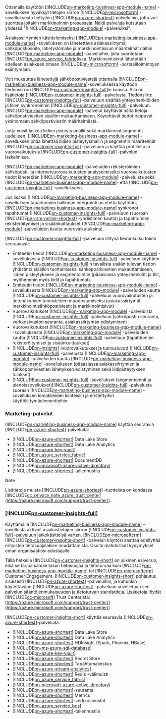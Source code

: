 Ottamalla käyttöön [!INCLUDE[pn-marketing-business-app-module-name](../includes/pn-marketing-business-app-module-name.md)] -sovelluksen hyväksyt tietojen siirron [!INCLUDE[pn-microsoftcrm](../includes/pn-microsoftcrm.md)] -sovelluksesta tiettyihin [!INCLUDE[pn-azure-shortest](../includes/pn-azure-shortest.md)]-palveluihin, jotta voit suorittaa joitakin markkinoinnin prosesseja. Näitä palveluja kutsutaan yhdessä ”[!INCLUDE[pn-marketing-app-module](../includes/pn-marketing-app-module.md)] -palveluiksi”.

Asiakassiirtymien käsittelemiseksi [!INCLUDE[pn-marketing-business-app-module-name](../includes/pn-marketing-business-app-module-name.md)] -sovelluksen on lähetettävä asiakassiirtymä, sähköpostiosoite, lähetyslomake ja markkinointisivun määritelmät näihin [!INCLUDE[pn-marketing-app-module](../includes/pn-marketing-app-module.md)] -palveluihin, joita suoritetaan [!INCLUDE[pn_azure_service_fabric](../includes/pn_azure_service_fabric.md)]issa. Markkinointisivut lähetetään edelleen asiakkaan omaan [!INCLUDE[pn-microsoftcrm](../includes/pn-microsoftcrm.md)] -portaalitoimintojen esiintymään.

Voit mukauttaa lähetettyjä sähköpostiviestejä ottamalla [!INCLUDE[pn-marketing-business-app-module-name](../includes/pn-marketing-business-app-module-name.md)]-sovelluksessa käyttöön tiedonsiirron [!INCLUDE[pn-customer-insights-full](../includes/pn-customer-insights-full.md)]in kanssa. Alla on lisätietoja [!INCLUDE[pn-customer-insights-full](../includes/pn-customer-insights-full.md)] -palvelusta. Tiedonsiirto [!INCLUDE[pn-customer-insights-full](../includes/pn-customer-insights-full.md)] -palveluun sisältää yhteyshenkilöiden ja tilien synkronoinnin [!INCLUDE[pn-customer-insights-full](../includes/pn-customer-insights-full.md)] -palveluun. [!INCLUDE[pn-marketing-app-module](../includes/pn-marketing-app-module.md)] -palvelut käyttävät näitä tietoja sähköpostiviestien sisällön mukauttamiseen. Käytettävät tiedot riippuvat yksinomaan sähköpostiviestin määritelmästä.

Jotta voisit laskea liidien pisteytysmallit sekä markkinointisegmentit uudelleen, [!INCLUDE[pn-marketing-business-app-module-name](../includes/pn-marketing-business-app-module-name.md)] -sovelluksen pitää lähettää liidien pisteytysmallin ja segmentin määritelmät [!INCLUDE[pn-customer-insights-full](../includes/pn-customer-insights-full.md)] -palveluun ja käyttää profiileita ja vuorovaikutuksia [!INCLUDE[pn-customer-insights-full](../includes/pn-customer-insights-full.md)] -palvelun laskelmissa.

[!INCLUDE[pn-marketing-app-module](../includes/pn-marketing-app-module.md)] -palveluiden rekisteröimien sähköposti- ja internetvuorovaikutusten analysoimiseksi vuorovaikutusten tiedot lähetetään [!INCLUDE[pn-marketing-app-module](../includes/pn-marketing-app-module.md)] -palveluista sekä [!INCLUDE[pn-marketing-business-app-module-name](../includes/pn-marketing-business-app-module-name.md)]- että [!INCLUDE[pn-customer-insights-full](../includes/pn-customer-insights-full.md)] -sovellukseen.

Jos lisäksi [!INCLUDE[pn-marketing-business-app-module-name](../includes/pn-marketing-business-app-module-name.md)] -sovelluksen tapahtumien hallinnan integrointi on otettu käyttöön, [!INCLUDE[pn-marketing-business-app-module-name](../includes/pn-marketing-business-app-module-name.md)] synkronoi tapahtumat [!INCLUDE[pn-customer-insights-full](../includes/pn-customer-insights-full.md)] -palveluun (suoraan [!INCLUDE[pn-crm-online-shortest](../includes/pn-crm-online-shortest.md)] -yhdistimen kautta) ja tapahtumien rekisteröitymiset ja sisäänkuittaukset ([!INCLUDE[pn-marketing-app-module](../includes/pn-marketing-app-module.md)] -palveluiden kautta vuorovaikutuksina).

[!INCLUDE[pn-customer-insights-full](../includes/pn-customer-insights-full.md)] -palveluun liittyvä tiedonkulku toimii seuraavasti:
- Entiteetin tiedot [!INCLUDE[pn-marketing-business-app-module-name](../includes/pn-marketing-business-app-module-name.md)] -sovelluksesta [!INCLUDE[pn-customer-insights-full](../includes/pn-customer-insights-full.md)] -palveluun käyttäen [!INCLUDE[pn-customer-insights-full](../includes/pn-customer-insights-full.md)]in tavallista sisään tulevan tiedon yhdistintä sisällön tuottamiseksi sähköpostiviestien mukauttamiseen, liidien pisteytykseen ja segmentointiin (pääasiassa yhteyshenkilöt ja tilit, myöhemmin myös liidit ja tapahtumat).
- Entiteetin tiedot [!INCLUDE[pn-marketing-business-app-module-name](../includes/pn-marketing-business-app-module-name.md)] -sovelluksesta [!INCLUDE[pn-marketing-app-module](../includes/pn-marketing-app-module.md)] -palveluiden kautta [!INCLUDE[pn-customer-insights-full](../includes/pn-customer-insights-full.md)] -palveluun vuorovaikutusten ja tietonäkymien tunnisteiden muodostamiseksi (asiakassiirtymät, markkinointisähköpostiviestit ja markkinointisivut)
- Vuorovaikutukset [!INCLUDE[pn-marketing-app-module](../includes/pn-marketing-app-module.md)] -palveluista [!INCLUDE[pn-customer-insights-full](../includes/pn-customer-insights-full.md)] -palveluun (sähköpostin seuranta, verkkosivuston seuranta, asiakassiirtymän edistyminen)
- Vuorovaikutukset [!INCLUDE[pn-marketing-business-app-module-name](../includes/pn-marketing-business-app-module-name.md)] -sovelluksesta [!INCLUDE[pn-marketing-app-module](../includes/pn-marketing-app-module.md)] -palveluiden kautta [!INCLUDE[pn-customer-insights-full](../includes/pn-customer-insights-full.md)] -palveluun (tapahtumien rekisteröitymiset ja sisäänkuittaukset)
- [!INCLUDE[pn-insights](../includes/pn-insights.md)] (vuorovaikutukset ja tunnusluvut) [!INCLUDE[pn-customer-insights-full](../includes/pn-customer-insights-full.md)] -palvelusta [!INCLUDE[pn-marketing-app-module](../includes/pn-marketing-app-module.md)] -palveluiden kautta [!INCLUDE[pn-marketing-business-app-module-name](../includes/pn-marketing-business-app-module-name.md)] -sovellukseen (pääasiassa asiakassiirtymien ja sähköpostiviestien lähetyksen edistyminen sekä liidipisteytyksen tulokset)
- [!INCLUDE[pn-customer-insights-full](../includes/pn-customer-insights-full.md)] -sovellukset (segmentoinnit ja pienoissovellukset)[!INCLUDE[pn-customer-insights-full](../includes/pn-customer-insights-full.md)] -palvelusta suoraan [!INCLUDE[pn-marketing-business-app-module-name](../includes/pn-marketing-business-app-module-name.md)] -sovelluksen lomakkeiden kiinteisiin ja eristettyihin käyttöliittymäelementteihin

### <a name="marketing-services"></a>Marketing-palvelut

[!INCLUDE[pn-marketing-business-app-module-name](../includes/pn-marketing-business-app-module-name.md)] käyttää seuraavia [!INCLUDE[pn-azure-shortest](../includes/pn-azure-shortest.md)]-palveluita:

- [!INCLUDE[pn-azure-shortest](../includes/pn-azure-shortest.md)] Data Lake Store
- [!INCLUDE[pn-azure-shortest](../includes/pn-azure-shortest.md)] Data Lake Analytics
- [!INCLUDE[pn-azure-key-vault](../includes/pn-azure-key-vault.md)]
- [!INCLUDE[pn_azure_service_fabric](../includes/pn_azure_service_fabric.md)]
- [!INCLUDE[pn-azure-shortest](../includes/pn-azure-shortest.md)] DocumentDB
- [!INCLUDE[pn-microsoft-azure-active-directory](../includes/pn-microsoft-azure-active-directory.md)]
- [!INCLUDE[pn-azure-shortest](../includes/pn-azure-shortest.md)]-tallennustila

> [!NOTE]
> Lisätietoja muista [!INCLUDE[pn-azure-shortest](../includes/pn-azure-shortest.md)] -tuotteista on kohdassa [!INCLUDE[cc_privacy_note_azure_trust_center](../includes/cc_privacy_note_azure_trust_center.md)] (<https://azure.microsoft.com/support/trust-center/>).

### [!INCLUDE[pn-customer-insights-full](../includes/pn-customer-insights-full.md)]

Käyttämällä [!INCLUDE[pn-marketing-business-app-module-name](../includes/pn-marketing-business-app-module-name.md)] -sovellusta aktivoit asiakastietojen siirron [!INCLUDE[pn-customer-insights-full](../includes/pn-customer-insights-full.md)] -palveluun jatkokäsittelyä varten. [!INCLUDE[pn-microsoftcrm](../includes/pn-microsoftcrm.md)] [!INCLUDE[pn-customer-insights-short](../includes/pn-customer-insights-short.md)] -palvelun käyttösi saattaa edellyttää erityisten tietosuojalakien noudattamista. Osoita mahdolliset kysymykset oman organisaatiosi edustajalle.

Tällä hetkellä [!INCLUDE[pn-customer-insights-short](../includes/pn-customer-insights-short.md)] on julkinen esiversio, eikä se tarjoa saman tason tietosuojaa ja tietoturvaa kuin [!INCLUDE[pn-marketing-business-app-module-name](../includes/pn-marketing-business-app-module-name.md)] tai [!INCLUDE[pn-microsoftcrm](../includes/pn-microsoftcrm.md)] Customer Engagement. [!INCLUDE[pn-customer-insights-short](../includes/pn-customer-insights-short.md)] pohjautuu sisäisesti [!INCLUDE[pn-azure-shortest](../includes/pn-azure-shortest.md)] -palveluihin, ja kuhunkin käytettävään [!INCLUDE[pn-azure-shortest](../includes/pn-azure-shortest.md)] -palveluun sovelletaan sen palvelun sääntöjenmukaisuuden ja tietoturvan standardeja. Lisätietoja löydät [!INCLUDE[cc-microsoft](../includes/cc-microsoft.md)] Trust Centeristä: [https://azure.microsoft.com/support/trust-center/](https://azure.microsoft.com/support/trust-center/)

[!INCLUDE[pn-customer-insights-short](../includes/pn-customer-insights-short.md)] käyttää seuraavia [!INCLUDE[pn-azure-shortest](../includes/pn-azure-shortest.md)]-palveluita:

- [!INCLUDE[pn-azure-shortest](../includes/pn-azure-shortest.md)] Data Lake Store
- [!INCLUDE[pn-azure-shortest](../includes/pn-azure-shortest.md)] Data Lake Analytics
- [!INCLUDE[pn-azure-shortest](../includes/pn-azure-shortest.md)] HDInsight (Spark, Phoenix, HBase)
- [!INCLUDE[pn-ms-azure-sql-database](../includes/pn-ms-azure-sql-database.md)]
- [!INCLUDE[pn-azure-key-vault](../includes/pn-azure-key-vault.md)]
- [!INCLUDE[pn-azure-shortest](../includes/pn-azure-shortest.md)] Secret Store
- [!INCLUDE[pn-azure-shortest](../includes/pn-azure-shortest.md)] Tapahtumakeskus
- [!INCLUDE[pn-azure-stream-analytics](../includes/pn-azure-stream-analytics.md)]
- [!INCLUDE[pn-azure-shortest](../includes/pn-azure-shortest.md)] Redis -välimuisti
- [!INCLUDE[pn_azure_service_fabric](../includes/pn_azure_service_fabric.md)]
- [!INCLUDE[pn-microsoft-azure-active-directory](../includes/pn-microsoft-azure-active-directory.md)]
- [!INCLUDE[pn-azure-shortest](../includes/pn-azure-shortest.md)]-seuranta
- [!INCLUDE[pn-azure-shortest](../includes/pn-azure-shortest.md)] Metrics
- [!INCLUDE[pn-azure-shortest](../includes/pn-azure-shortest.md)]-verkkosivustot
- [!INCLUDE[pn_azure_service_bus](../includes/pn_azure_service_bus.md)]
- [!INCLUDE[pn-azure-shortest](../includes/pn-azure-shortest.md)]-tallennustila

